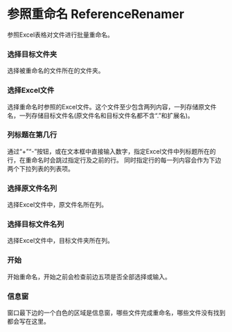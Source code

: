 # 参照重命名 ReferenceRenamer 
参照Excel表格对文件进行批量重命名。

### 选择目标文件夹
选择被重命名的文件所在的文件夹。

### 选择Excel文件
选择重命名时参照的Excel文件。这个文件至少包含两列内容，一列存储原文件名，一列存储目标文件名(原文件名和目标文件名都不含“.”和扩展名)。

### 列标题在第几行
通过“+”“-”按钮，或在文本框中直接输入数字，指定Excel文件中列标题所在的行，在重命名时会跳过指定行及之前的行。
同时指定行的每一列内容会作为下边两个下拉列表的列表项。

### 选择原文件名列
选择Excel文件中，原文件名所在列。

### 选择目标文件名列
选择Excel文件中，目标文件夹所在列。

### 开始
开始重命名，开始之前会检查前边五项是否全部选择或输入。

### 信息窗
窗口最下边的一个白色的区域是信息窗，哪些文件完成重命名，哪些文件没有找到都会写在这里。
